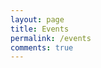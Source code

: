 ```yaml
---
layout: page
title: Events
permalink: /events
comments: true
---
```


<div class="row justify-content-between">
<div class="col-md-8 pr-5">
